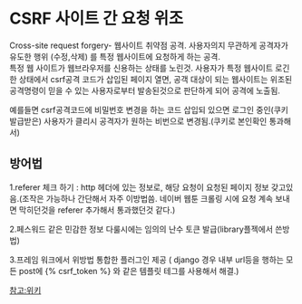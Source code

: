 # CSRF 사이트 간 요청 위조    

Cross-site request forgery- 웹사이트 취약점 공격. 사용자의지 무관하게 공격자가 유도한 행위 (수정,삭제) 를 특정 웹사이트에 요청하게 하는 공격.   
특정 웹 사이트가 웹브라우저를 신용하는 상태를 노린것. 사용자가 특정 웹사이트 로긴한 상태에서 csrf공격 코드가 삽입된 페이지 열면, 공객 대상이 되는 웹사이트는 위조된 공격명령이 믿을 수 있는 사용자로부터 발송된것으로 판단하게 되어 공격에 노출됨.     

예를들면 csrf공격코드에 비밀번호 변경을 하는 코드 삽입되 있으면 로그인 중인(쿠키 발급받은)  사용자가 클리시 공격자가 원하는 비번으로 변경됨.(쿠키로 본인확인 통과해서)     



## 방어법    

1.referer 체크 하기 : http 헤더에 있는 정보로, 해당 요청이 요청된 페이지 정보 갖고있음.(조작은 가능하나 간단해서 자주 이방법씀. 네이버 웹툰 크롤링 시에 요청 계속 보내면 막히던것을 referer 추가해서 통과했던것 같다.)   

2.페스워드 같은 민감한 정보 다룰시에는 임의의 난수 토큰 발급(library플젝에서 쓴방법)     

3.프레임 워크에서 위방법 통합한 플러그인 제공 ( django 경우 내부 url등을 행하는 모든 post에 {% csrf\_token %} 와 같은 템플릿 테그를 사용해서 해결.)


[참고:위키](https://ko.wikipedia.org/wiki/%EC%82%AC%EC%9D%B4%ED%8A%B8_%EA%B0%84_%EC%9A%94%EC%B2%AD_%EC%9C%84%EC%A1%B0)  
